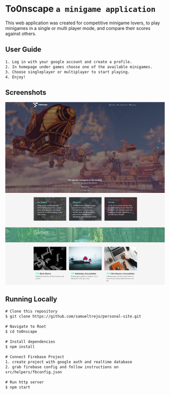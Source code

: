 # To0nscape `a minigame application`
This web application was created for competitive minigame lovers, to play minigames in a single or multi player mode, and compare their scores against others.

## User Guide
```
1. Log in with your google account and create a profile.
2. In homepage under games choose one of the available minigames.
3. Choose singleplayer or multiplayer to start playing.
4. Enjoy!
```
## Screenshots
![image of to0nscape](https://raw.githubusercontent.com/samueltrejo/to0nscape/master/screenshots/home-jumbo.png)
![image of to0nscape](https://raw.githubusercontent.com/samueltrejo/to0nscape/master/screenshots/home-games.png)

## Running Locally
```
# Clone this repository
$ git clone https://github.com/samueltrejo/personal-site.git

# Navigate to Root
$ cd to0nscape

# Install dependencies
$ npm install

# Connect Firebase Project
1. create project with google auth and realtime database
2. grab firebase config and follow instructions on src/helpers/fbconfig.json

# Run http server
$ npm start
```
